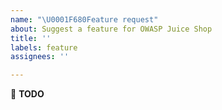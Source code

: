 ```yaml
---
name: "\U0001F680Feature request"
about: Suggest a feature for OWASP Juice Shop
title: ''
labels: feature
assignees: ''

---
```


:wrench: **TODO**
